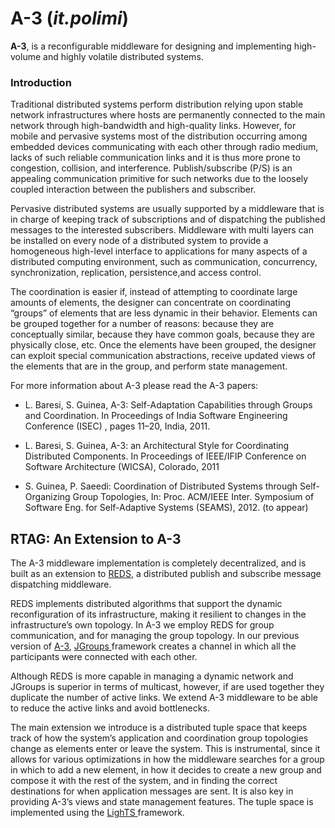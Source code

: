 # A-3 (_it.polimi_) #
**A-3**, is a reconfigurable
middleware for designing and implementing high-volume and
highly volatile distributed systems.

### Introduction ###

Traditional distributed systems perform distribution relying upon stable network infrastructures where hosts are permanently connected to the main network through high-bandwidth and high-quality links. However, for mobile and
pervasive systems most of the distribution occurring among embedded devices
communicating with each other through radio medium, lacks of such reliable
communication links and it is thus more prone to congestion, collision, and interference.
Publish/subscribe (P/S) is an appealing communication primitive for such
networks due to the loosely coupled interaction between the publishers and subscriber.

Pervasive distributed systems are usually supported by a middleware that is
in charge of keeping track of subscriptions and of dispatching the published messages to the interested subscribers. Middleware with multi layers can be installed on every node of a distributed system to provide a homogeneous high-level interface to applications for many aspects of a distributed computing environment, such as communication, concurrency, synchronization, replication, persistence,and access control.

The coordination is easier if, instead of attempting to coordinate large amounts of elements, the designer can concentrate on coordinating “groups” of elements that are less dynamic in their
behavior. Elements can be grouped together for a number of reasons: because
they are conceptually similar, because they have common goals, because they
are physically close, etc. Once the elements have been grouped, the designer
can exploit special communication abstractions, receive updated views of the
elements that are in the group, and perform state management.


For more information about A-3 please read the A-3 papers:
  * L. Baresi, S. Guinea, A-3: Self-Adaptation Capabilities through Groups and Coordination. In Proceedings of India Software Engineering Conference (ISEC) , pages 11–20, India, 2011.

  * L. Baresi, S. Guinea, A-3: an Architectural Style for Coordinating Distributed Components. In Proceedings of IEEE/IFIP Conference on Software Architecture (WICSA), Colorado, 2011

  * S. Guinea, P. Saeedi: Coordination of Distributed Systems through Self-Organizing Group Topologies, In: Proc. ACM/IEEE Inter. Symposium of Software Eng. for Self-Adaptive Systems (SEAMS), 2012. (to appear)



## RTAG: An Extension to A-3 ##

The A-3 middleware implementation is completely decentralized, and is built as an extension to [REDS](http://zeus.ws.dei.polimi.it/reds/), a distributed
publish and subscribe message dispatching middleware.

REDS implements distributed algorithms that support
the dynamic reconfiguration of its infrastructure, making it
resilient to changes in the infrastructure’s own topology. In
A-3 we employ REDS for group communication, and for
managing the group topology. In our previous version of
[A-3](http://code.google.com/p/a3-polimi/),  [JGroups ](http://www.jgroups.org/)framework creates a channel in which
all the participants were connected with each other.

Although REDS is more capable in managing a dynamic
network and JGroups is superior in terms of multicast,
however, if are used together they duplicate the number
of active links. We extend A-3 middleware to be able to
reduce the active links and avoid bottlenecks.

The main
extension we introduce is a distributed tuple space that keeps
track of how the system’s application and coordination group
topologies change as elements enter or leave the system.
This is instrumental, since it allows for various optimizations
in how the middleware searches for a group in which to add
a new element, in how it decides to create a new group and
compose it with the rest of the system, and in finding the
correct destinations for when application messages are sent.
It is also key in providing A-3’s views and state management
features. The tuple space is implemented using the [LighTS ](http://lights.sourceforge.net/)
framework.